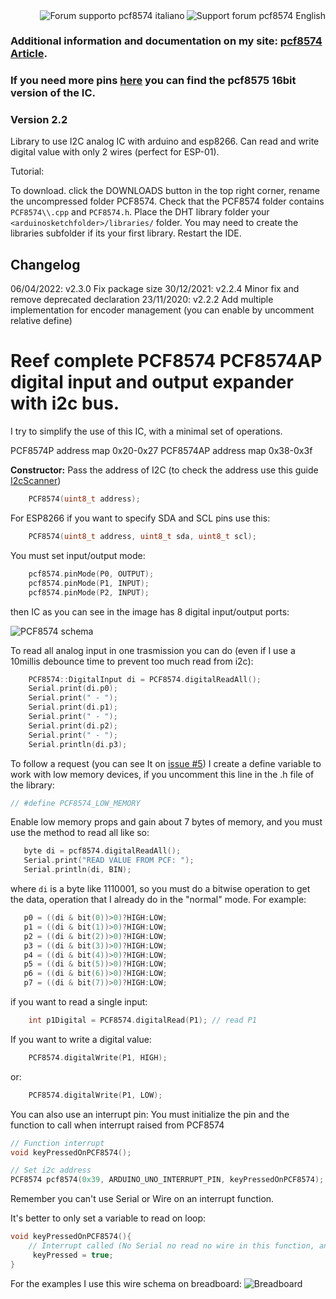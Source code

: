 <div>
<a href="https://www.mischianti.org/forums/forum/mischiantis-libraries/pcf8574-i2c-digital-i-o-expander/"><img
  src="https://github.com/xreef/LoRa_E32_Series_Library/raw/master/resources/buttonSupportForumEnglish.png" alt="Support forum pcf8574 English"
   align="right"></a>
</div>
<div>
<a href="https://www.mischianti.org/it/forums/forum/le-librerie-di-mischianti/pcf8574-expander-digitale-i-o-i2c/"><img
  src="https://github.com/xreef/LoRa_E32_Series_Library/raw/master/resources/buttonSupportForumItaliano.png" alt="Forum supporto pcf8574 italiano"
  align="right"></a>
</div>

#
#
#
#
#
#

### Additional information and documentation on my site: [pcf8574 Article](https://www.mischianti.org/2019/01/02/pcf8574-i2c-digital-i-o-expander-fast-easy-usage/).

### If you need more pins [here](https://www.mischianti.org/2019/07/22/pcf8575-i2c-16-bit-digital-i-o-expander/) you can find the pcf8575 16bit version of the IC.

### Version 2.2

Library to use I2C analog IC with arduino and esp8266. Can read and write digital value with only 2 wires (perfect for ESP-01).

Tutorial: 

To download. click the DOWNLOADS button in the top right corner, rename the uncompressed folder PCF8574. Check that the PCF8574 folder contains `PCF8574\\.cpp` and `PCF8574.h`. Place the DHT library folder your `<arduinosketchfolder>/libraries/` folder. You may need to create the libraries subfolder if its your first library. Restart the IDE.

## Changelog
06/04/2022: v2.3.0 Fix package size
30/12/2021: v2.2.4 Minor fix and remove deprecated declaration
23/11/2020: v2.2.2 Add multiple implementation for encoder management (you can enable by uncomment relative define)

# Reef complete PCF8574 PCF8574AP digital input and output expander with i2c bus.
I try to simplify the use of this IC, with a minimal set of operations.

PCF8574P address map 0x20-0x27 
PCF8574AP address map 0x38-0x3f 

**Constructor:**
Pass the address of I2C (to check the address use this guide [I2cScanner](https://playground.arduino.cc/Main/I2cScanner)) 
```cpp
	PCF8574(uint8_t address);
```
For ESP8266 if you want to specify SDA and SCL pins use this:

```cpp
	PCF8574(uint8_t address, uint8_t sda, uint8_t scl);
```
You must set input/output mode:
```cpp
	pcf8574.pinMode(P0, OUTPUT);
	pcf8574.pinMode(P1, INPUT);
	pcf8574.pinMode(P2, INPUT);
```

then IC as you can see in the image has 8 digital input/output ports:

![PCF8574 schema](https://github.com/xreef/PCF8574_library/blob/master/resources/PCF8574-pins.gif)

To read all analog input in one trasmission you can do (even if I use a 10millis debounce time to prevent too much read from i2c):
```cpp
	PCF8574::DigitalInput di = PCF8574.digitalReadAll();
	Serial.print(di.p0);
	Serial.print(" - ");
	Serial.print(di.p1);
	Serial.print(" - ");
	Serial.print(di.p2);
	Serial.print(" - ");
	Serial.println(di.p3);
```

To follow a request (you can see It on [issue #5](https://github.com/xreef/PCF8574_library/issues/5)) I create a define variable to work with low memory devices, if you uncomment this line in the .h file of the library:

```cpp
// #define PCF8574_LOW_MEMORY
```

Enable low memory props and gain about 7 bytes of memory, and you must use the method to read all like so:

 ```cpp
	byte di = pcf8574.digitalReadAll();
	Serial.print("READ VALUE FROM PCF: ");
	Serial.println(di, BIN);
```

where `di` is a byte like 1110001, so you must do a bitwise operation to get the data, operation that I already do in the "normal" mode. For example:

 ```cpp
	p0 = ((di & bit(0))>0)?HIGH:LOW;
	p1 = ((di & bit(1))>0)?HIGH:LOW;
	p2 = ((di & bit(2))>0)?HIGH:LOW;
	p3 = ((di & bit(3))>0)?HIGH:LOW;
	p4 = ((di & bit(4))>0)?HIGH:LOW;
	p5 = ((di & bit(5))>0)?HIGH:LOW;
	p6 = ((di & bit(6))>0)?HIGH:LOW;
	p7 = ((di & bit(7))>0)?HIGH:LOW;
 ```
 

if you want to read a single input:

```cpp
	int p1Digital = PCF8574.digitalRead(P1); // read P1
```

If you want to write a digital value:
```cpp
	PCF8574.digitalWrite(P1, HIGH);
```
or:
```cpp
	PCF8574.digitalWrite(P1, LOW);
```

You can also use an interrupt pin:
You must initialize the pin and the function to call when interrupt raised from PCF8574
```cpp
// Function interrupt
void keyPressedOnPCF8574();

// Set i2c address
PCF8574 pcf8574(0x39, ARDUINO_UNO_INTERRUPT_PIN, keyPressedOnPCF8574);
```
Remember you can't use Serial or Wire on an interrupt function.

It's better to only set a variable to read on loop:
```cpp
void keyPressedOnPCF8574(){
	// Interrupt called (No Serial no read no wire in this function, and DEBUG disabled on PCF library)
	 keyPressed = true;
}
```

For the examples I use this wire schema on breadboard:
![Breadboard](https://github.com/xreef/PCF8574_library/raw/master/resources/testReadWriteLedButton_bb.png)

